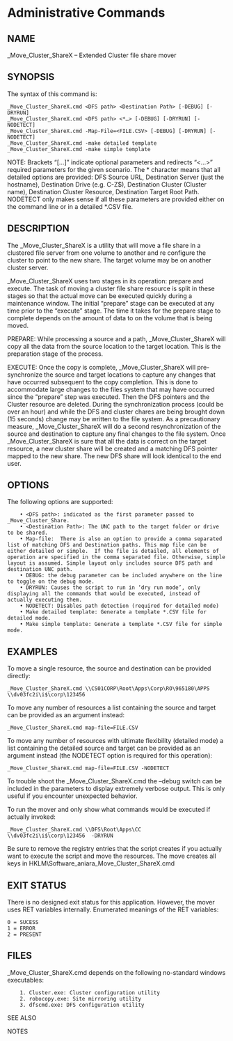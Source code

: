 # Administrative Commands                                       		               

## NAME

_Move_Cluster_ShareX – Extended Cluster file share mover

## SYNOPSIS

 The syntax of this command is:
 ```
_Move_Cluster_ShareX.cmd <DFS path> <Destination Path> [-DEBUG] [-DRYRUN]
_Move_Cluster_ShareX.cmd <DFS path> <*…> [-DEBUG] [-DRYRUN] [-NODETECT]
_Move_Cluster_ShareX.cmd -Map-File=<FILE.CSV> [-DEBUG] [-DRYRUN] [-NODETECT]
_Move_Cluster_ShareX.cmd -make detailed template
_Move_Cluster_ShareX.cmd -make simple template
```
NOTE: Brackets “[…]” indicate optional parameters and redirects “<…>” required parameters for the given scenario.  The * character means that all detailed options are provided: DFS Source URL, Destination Server (just the hostname), Destination Drive (e.g. C-Z$), Destination Cluster (Cluster name), Destination Cluster Resource, Destination Target Root Path. NODETECT only makes sense if all these parameters are provided either on the command line or in a detailed *.CSV file. 

## DESCRIPTION

The _Move_Cluster_ShareX is a utility that will move a file share in a clustered file server from one volume to another and re configure the cluster to point to the new share. The target volume may be on another cluster server. 

_Move_Cluster_ShareX uses two stages in its operation: prepare and execute. The task of moving a cluster file share resource is split in these stages so that the actual move can be executed quickly during a maintenance window. The initial “prepare” stage can be executed at any time prior to the “execute” stage. The time it takes for the prepare stage to complete depends on the amount of data to on the volume that is being moved.    

PREPARE: While processing a source and a path, _Move_Cluster_ShareX will copy all the data from the source location to the target location. This is the preparation stage of the process. 

EXECUTE: Once the copy is complete, _Move_Cluster_ShareX will pre-synchronize the source and target locations to capture any changes that have occurred subsequent to the copy completion. This is done to accommodate large changes to the files system that may have occurred since the “prepare” step was executed. Then the DFS pointers and the Cluster resource are deleted. During the synchronization process (could be over an hour) and while the DFS and cluster chares are being brought down (15 seconds) change may be written to the file system.  As a precautionary measure, _Move_Cluster_ShareX will do a second resynchronization of the source and destination to capture any final changes to the file system. Once _Move_Cluster_ShareX is sure that all the data is correct on the target resource, a new cluster share will be created and a matching DFS pointer mapped to the new share. The new DFS share will look identical to the end user. 


## OPTIONS

The following options are supported:
```
    • <DFS path>: indicated as the first parameter passed to _Move_Cluster_Share.
    • <Destination Path>: The UNC path to the target folder or drive to be shared.
    • Map-file:  There is also an option to provide a comma separated list of matching DFS and Destination paths. This map file can be either detailed or simple.  If the file is detailed, all elements of operation are specified in the comma separated file. Otherwise, simple layout is assumed. Simple layout only includes source DFS path and destination UNC path. 
    • DEBUG: the debug parameter can be included anywhere on the line to toggle on the debug mode.
    • DRYRUN: Causes the script to run in ‘dry run mode’, only displaying all the commands that would be executed, instead of actually executing them. 
    • NODETECT: Disables path detection (required for detailed mode)
    • Make detailed template: Generate a template *.CSV file for detailed mode.
    • Make simple template: Generate a template *.CSV file for simple mode.
```
## EXAMPLES

To move a single resource, the source and destination can be provided directly:
```
_Move_Cluster_ShareX.cmd \\CS01CORP\Root\Apps\Corp\RO\965180\APPS  \\dv03fc2i\i$\corp\123456
```
To move any number of resources a list containing the source and target can be provided as an argument instead:
```
_Move_Cluster_ShareX.cmd map-file=FILE.CSV
```
To move any number of resources with ultimate flexibility (detailed mode) a list containing the detailed source and target can be provided as an argument instead (the NODETECT option is required for this operation):
```
_Move_Cluster_ShareX.cmd map-file=FILE.CSV -NODETECT
```
To trouble shoot the _Move_Cluster_ShareX.cmd the –debug switch can be included in the parameters to display extremely verbose output. This is only useful if you encounter unexpected behavior. 

To run the mover and only show what commands would be executed if actually invoked:
```
_Move_Cluster_ShareX.cmd \\DFS\Root\Apps\CC   \\dv03fc2i\i$\corp\123456  -DRYRUN
```
Be sure to remove the registry entries that the script creates if you actually want to execute the script and move the resources. The move creates all keys in HKLM\Software\_aniara\_Move_Cluster_ShareX.cmd

## EXIT STATUS

There is no designed exit status for this application. However, the mover uses RET variables internally.
Enumerated meanings of the RET variables:
```
0 = SUCESS
1 = ERROR
2 = PRESENT
```



## FILES
_Move_Cluster_ShareX.cmd depends on the following no-standard windows executables: 
```
    1. Cluster.exe: Cluster configuration utility
    2. robocopy.exe: Site mirroring utility
    3. dfscmd.exe: DFS configuration utility
```

SEE ALSO



NOTES
